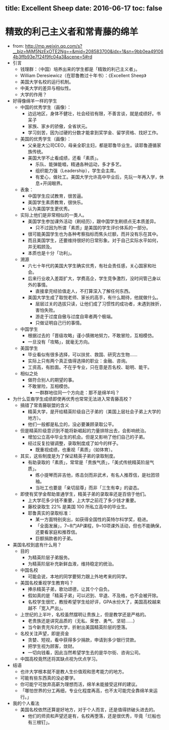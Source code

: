 title: Excellent Sheep
date: 2016-06-17
toc: false
---

# 精致的利己主义者和常青藤的绵羊

- from: <http://mp.weixin.qq.com/s?__biz=MjM5NzExOTE2Ng==&mid=208583700&idx=1&sn=9bb0ea491064b3ffb93e7f24f9fc04a3&scene=5#rd>
- 引言
    - 钱理群：（中国）培养出来的学生都是「精致的利己主义者」。
    - William Deresiewicz（在耶鲁教过十年书）：《Excellent Sheep》
    - 美国大学名校的运行机制。
    - 中美大学的差异与相似性。
    - 大学的作用？
- 好得像绵羊一样的学生
    - 中国的优秀学生（画像）：
        - 边远地区，身体不健壮，社会经验有限，不善言谈，就是成绩好。书呆子
        - 家族、家乡的骄傲，全省状元。
        - 学习刻苦，因为过硬的分数才能拿到奖学金、留学资格、找好工作。
    - 美国的优秀学生（画像）：
        - 父亲是大公司CEO，母亲全职主妇，都是耶鲁毕业生。读耶鲁遵循家族传统。
        - 美国大学不止看成绩，还看「素质」。
            - 乐队、能弹能唱，精通各种运动，多才多艺。
            - 组织能力强（Leadership），学生会主席。
            - 有爱心，做社工。美国大学允许高中毕业后，先玩一年再入学，休息+开阔眼界。
    - 表象：
        - 中国学生应试教育，很苦逼。
        - 美国学生素质教育，很快乐。
        - 认为美国学生更优秀。
    - 实际上他们是非常相似的一类人。
        - 美国学生参加课外活动（刷经历），跟中国学生刷绩点无本质差异。
            - 只不过因为所谓「素质」是美国的学生评价体系的一部分。
        - 很可能美国学生也为各种考察指标而焦头烂额，而并没有乐在其中。
        - 而且美国学生，还要维持很好的日常形象。对于自己实际水平如何，并无暇顾及。
        - 本质也是十分「功利」。
    - 溯源
        - 六七十年代的美国大学生确实优秀，有社会责任感，关心国家和社会。
        - 后来行业收入差距扩大，学费高企，学生竞争激烈，没时间管己身以外的事情。
            - 直接拿完经验值走人，不打算深入了解任何东西。
        - 美国大学生成了取悦老师、家长的高手，有什么期待，他就做什么。
            - 层层过关的选拔只读，让他们成了习惯性的成功者，未遇到挫折，害怕失败。
            - 游走于过度自傲与过度自卑者两个极端。
            - 只做证明自己行的事情。
    - 中国学生
        - 根据过去的「晋级攻略」谨小慎微地努力，不敢冒险，互相模仿。
        - 一旦没有「攻略」，就毫无方向。
    - 美国学生
        - 毕业看似有很多选择，可以扶贫、救国、研究古生物……
        - 实际上只有两个真正值得选择的职业：金融、咨询。
        - 工资高，有脸面。不在乎专业，只在意是否名校、聪明、能干。
    - 相似之处
        - 做符合别人的期望的事。
        - 不敢冒险，互相模仿。
            - 一群群地往同一个方向走：那不是绵羊吗？
- 为什么亚裔学生成绩即使再优秀也常常无法进入常青藤高校？
    - 搞错了常青藤联盟的含义
        - 精英大学，是开给精英阶级自己子弟的（美国上层社会子弟上大学的地方）。
        - 他们一般都是私立的，没必要兼顾录取公平。
    - 但是精英阶级意识到不能将新崛起的力量排除出去，会影响统治。
        - 增加公立高中毕业生的机会。但是又影响了他们自己的子弟。
        - 经过反复拉锯调整，录取制度成了如今的样子。
            - 既重视成绩，也重视「素质」（如体育）。
    - 其实，这些制度是为了保证精英子弟的录取制度。
        - 有助录取的「素质」，常常是「贵族气质」，「美式传统精英阶层气质」。
            - 练小提琴而非吉他，练击剑而非武术，有名人推荐信，是社团领袖。
            - 当社工也要是「亲切屈尊」而非「三生有幸」的姿态。
    - 即使有奖学金帮助普通学生，精英子弟的录取率还是百倍于他们。
        - 上大学花多少钱不重要，上大学之前花了多少钱才重要。
        - 藤校录取生 22% 是美国 100 所私立高中的毕业生。
        - 耶鲁真实的录取标准：
            - 某一方面特别突出，如获得全国性的英特尔科学奖，稳进。
            - 「全面发展」，7~8门AP课程，9~10项课外活动，但也不能确保，还要看家庭和推荐信。
            - 巨额捐款者的子弟。
- 美国名校到底有什么用？
    - 目的
        - 为精英阶层子弟服务。
        - 为精英阶层补充新鲜血液，维持稳定的统治。
    - 中国名校
        - 可能会说，本地的同学要努力跟上外地考来的同学。
    - 美国名校重视学生教育吗？
        - 捧杀精英子弟，歌功颂德，让其个个自负。
        - 假如真的是「精英子弟」可以迟到、早退、不及格，也不会被开除。
        - 名校学生很忙，教授希望学生给好评，GPA水份大了，美国高校越来越不「宽入严出」。
    - 上世纪的上半叶，名校虽然摆明让贵族上，但是教学还是严格的。
        - 老贵族还是讲究品质的（无私、荣誉、勇气、坚韧……）
        - 当今新贵充斥的大学，折射出美国精英阶层的堕落。
    - 名校关注声望，即是资金
        - 贪婪、短视，看中获得多少捐款，申请到多少银行贷款。
        - 把学生视为顾客，敛财。
        - 一切向钱看，因此当然希望学生去的是华尔街、咨询公司。
    - 中国高校竟然还将其缺点视为优点学习。
- 结语
    - 也许大学根本就不是教人生价值观和思考能力的地方。
    - 可能有些东西真的没必要学。
    - 你可能宁可放弃高薪为理想而活，绵羊未能接受这样的建议。
    - 「哪怕世界的分工再细，专业化程度再高，也不太可能完全靠绵羊来运行。」
- 我的个人看法
    - 美国名校依然还算是好地方，对于个人而言，还是值得挤破头进去的。
        - 他们的师资和声望还是有，名校再堕落，还是很优秀，毕竟「烂船也有三根钉」。
